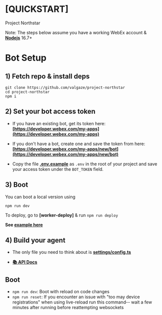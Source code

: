 # [QUICKSTART]

Project Northstar

Note: The steps below assume you have a working WebEx account &
**[Nodejs](https://nodejs.org/en/download/)** 16.7+

# Bot Setup

## 1) Fetch repo & install deps

```
git clone https://github.com/valgaze/project-northstar
cd project-northstar
npm i
```

## 2) Set your bot access token

- If you have an existing bot, get its token here:
  **[https://developer.webex.com/my-apps](https://developer.webex.com/my-apps)**

- If you don't have a bot, create one and save the token from here:
  **[https://developer.webex.com/my-apps/new/bot](https://developer.webex.com/my-apps/new/bot)**

- Copy the file **[.env.example](.env.example)** as `.env` in the root of your
  project and save your access token under the `BOT_TOKEN` field.

## 3) Boot

You can boot a local version using

```
npm run dev
```

To deploy, go to **[worker-deploy]** & run `npm run deploy`

**See
[example here](https://github.com/valgaze/speedybot-mini/tree/deploy/examples/worker)**

## 4) Build your agent

- The only file you need to think about is
  **[settings/config.ts](./settings/config.ts)**

- **[📚 API Docs](https://github.com/valgaze/speedybot-mini/blob/deploy/api-docs/modules.md#classes)**

## Boot

- `npm run dev`: Boot with reload on code changes
- `npm run reset`: If you encounter an issue with "too may device registrations"
  when using live-reload run this command-- wait a few minutes after running
  before reattempting websockets
